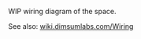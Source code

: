 WIP wiring diagram of the space.

See also: [wiki.dimsumlabs.com/Wiring][1]

[1]: https://wiki.dimsumlabs.com/Wiring
